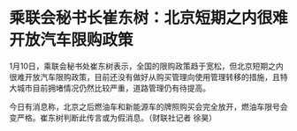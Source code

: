 # 乘联会秘书长崔东树：北京短期之内很难开放汽车限购政策

1月10日，乘联会秘书处崔东树表示，全国的限购政策趋于宽松，但北京短期之内很难开放汽车限购政策，目前还没有做好从购买管理向使用管理转移的措施，且特大城市目前拥堵情况仍然比较严重，道路管理仍有待提高。

今日有消息称，北京之后燃油车和新能源车的牌照购买会完全放开，燃油车限号会变严格。崔东树判断此传言或为假消息。（财联社记者 徐昊）

